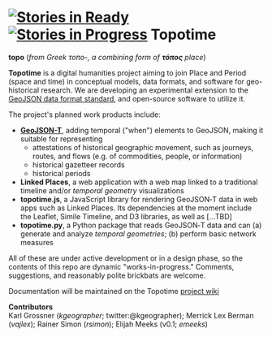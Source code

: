 [![Stories in Ready](https://badge.waffle.io/kgeographer/topotime.png?label=ready&title=Ready)](https://waffle.io/kgeographer/topotime)
[![Stories in Progress](https://badge.waffle.io/kgeographer/topotime.png?label=In%20Progress&title=In%20Progress)](https://waffle.io/kgeographer/topotime)
Topotime
==========================

**topo** (_from Greek τοπο-, a combining form of **τόπος** place_)

**Topotime** is a digital humanities project aiming to join Place and Period (space and time) in conceptual models, data formats, and software for geo-historical research. We are developing an experimental extension to the [GeoJSON data format standard](http://geojson.org/geojson-spec.html), and open-source software to utilize it.

The project's planned work products include:

* [**GeoJSON-T**](https://github.com/kgeographer/topotime/wiki/GeoJSON%E2%80%90T), adding temporal ("when") elements to GeoJSON, making it suitable for representing
	* attestations of historical geographic movement, such as journeys, routes, and flows (e.g. of commodities, people, or information)  
	* historical gazetteer records
	* historical periods
* **Linked Places**, a web application with a web map linked to a traditional timeline and/or _temporal geometry_ visualizations
* **topotime.js**, a JavaScript library for rendering GeoJSON&#8209;T data in web apps such as Linked Places. Its dependencies at the moment include the Leaflet, Simile Timeline, and D3 libraries, as well as [...TBD]
* **topotime.py**, a Python package that reads GeoJSON&#8209;T data and can (a) generate and analyze _temporal geometries_; (b) perform basic network measures

All of these are under active development or in a design phase, so the contents of this repo are dynamic "works-in-progress." Comments, suggestions, and reasonably polite brickbats are welcome.

Documentation will be maintained on the Topotime [project wiki](https://github.com/kgeographer/topotime/wiki)

**Contributors**   
Karl Grossner (*kgeographer*; twitter:@kgeographer); Merrick Lex Berman (*vajlex*); Rainer Simon (*rsimon*); Elijah Meeks (v0.1; *emeeks*)
